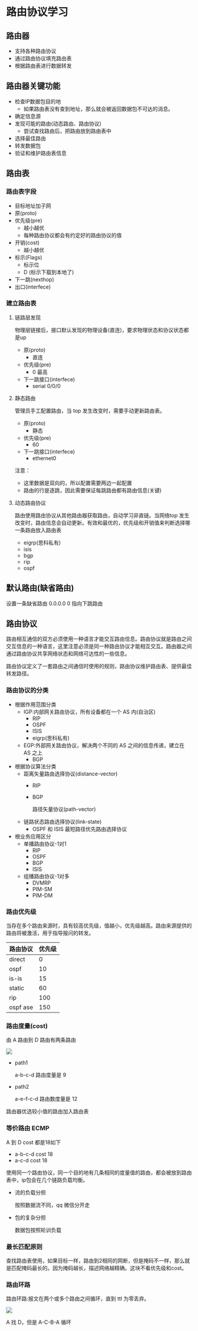 # 路由协议学习
## 路由器
- 支持各种路由协议
- 通过路由协议填充路由表
- 根据路由表进行数据转发

## 路由器关键功能
- 检查IP数据包目的地
	- 如果路由表没有查到地址，那么就会被返回数据包不可达的消息。 
- 确定信息源
- 发现可能的路由(动态路由、路由协议)
	- 尝试查找路由后，把路由放到路由表中 
- 选择最佳路由
- 转发数据包
- 验证和维护路由表信息

## 路由表
### 路由表字段
- 目标地址加子网
- 原(proto)
- 优先级(pre)
	- 越小越优
	- 每种路由协议都会有约定好的路由协议的值 
- 开销(cost)
	- 越小越优
- 标示(Flags)
	- 标示位
	- D (标示下载到本地了) 
- 下一跳(nexthop)
- 出口(interfece)

### 建立路由表
1. 链路层发现

	物理层链接后，接口默认发现的物理设备(直连)，要求物理状态和协议状态都是up
	
	- 原(proto)
		- 直连
	- 优先级(pre)
		- 0 最高 
	- 下一跳接口(interfece)
		- serial 0/0/0  
2. 静态路由

	管理员手工配置路由，当 top 发生改变时，需要手动更新路由表。
	
	- 原(proto)
		- 静态
	- 优先级(pre)
		- 60 
	- 下一跳接口(interfece)
		- ethernet0

	注意：
	
	- 这里数据是双向的，所以配置需要两边一起配置
	- 路由的行是逐跳，因此需要保证每跳路由都有路由信息(关键)
3. 动态路由协议

	路由使用路由协议从其他路由器获取路由，自动学习非直链。当网络top 发生改变时，路由信息会自动更新。有效和最优的，优先级和开销值来判断选择哪一条路由放入路由表
	
	- eigrp(思科私有) 
	- isis
	- bgp
	- rip
	- ospf

## 默认路由(缺省路由)
设置一条缺省路由 0.0.0.0 0 指向下跳路由
## 路由协议
路由相互通信的双方必须使用一种语言才能交互路由信息。路由协议就是路由之间交互信息的一种语言，这里注意必须是同一种路由协议才能相互交互。路由器之间通过路由协议共享网络状态和网络可达性的一些信息。

 路由协议定义了一套路由之间通信时使用的规则，路由协议维护路由表、提供最佳转发路径。
### 路由协议的分类
- 根据作用范围分类
	- IGP:内部网关路由协议，所有设备都在一个 AS 内(自治区)
		- RIP
		- OSPF
		- ISIS
		- eigrp(思科私有) 
	- EGP:外部网关路由协议，解决两个不同的 AS 之间的信息传递，建立在 AS 之上
		- BGP
- 根据协议算法分类
	- 距离矢量路由选择协议(distance-vector)
		- RIP
		- BGP

			路径矢量协议(path-vector)
	- 链路状态路由选择协议(link-state)
		- OSPF 和 ISIS 最短路径优先路由选择协议 
- 根业务应用区分
	- 单播路由协议-1对1
		- RIP
		- OSPF
		- BGP
		- ISIS  
	- 组播路由协议-1对多
		- DVMRP
		- PIM-SM
		- PIM-DM

### 路由优先级
当存在多个路由来源时，具有较高优先级，值越小，优先级越高。路由来源提供的路由将被激活，用于指导报问的转发。

路由协议|优先级
---|---
direct|0
ospf|10
is-is|15
static|60
rip|100
ospf ase|150

### 路由度量(cost)
由 A 路由到 D 路由有两条路由

![](./路由度量.png)   


- path1

	a-b-c-d 路由度量是 9
- path2

	a-e-f-c-d 路由数度量是 12

路由器优选较小值的路由加入路由表

### 等价路由 ECMP
A 到 D cost 都是18如下

- a-b-c-d cost 18
- a-c-d 	cost 18

使用同一个路由协议，同一个目的地有几条相同的度量值的路由，都会被放到路由表中，ip包会在几个链路负载均衡。

- 流的负载分担

	按照数据流不同，qq 微信分开走 
- 包的复杂分担

	数据包按照轮训负载

### 最长匹配原则
查找路由表使用，如果目标一样，路由到2相同的网断，但是掩码不一样，那么就是匹配掩码最长的。因为掩码越长，描述网络越精确。这块不看优先级和cost。
### 路由环路
路由环路:报文在两个或多个路由之间循环，直到 ttl 为零丢弃。

![](./路由环路.png)

A 找 D，但是 A-C-B-A 循环




		 	   